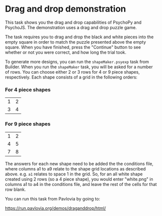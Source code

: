 # Drag and drop demonstration

This task shows you the drag and drop capabilities of PsychoPy and PsychoJS. The demonstration uses a drag and drop puzzle game. 

The task requires you to drag and drop the black and white pieces into the empty square in order to match the puzzle presented above the empty square. When you have finished, press the "Continue" button to see whether or not you were correct, and how long the trial took.

To generate more designs, you can run the `shapeMaker.psyexp` task from Builder. When you run the `shapeMaker` task, you will be asked for a number of rows. You can choose either 2 or 3 rows for 4 or 9 piece shapes, respectively. Each shape consists of a grid in the following orders:

### For 4 piece shapes
| | |
|:---:|:---:|
| 1 | 2 |
| 3 | 4 |

### For 9 piece shapes
| | |
|:---:|:---:|
| 1 | 2 | 3 |
| 4 | 5 | 6 |
| 7 | 8 | 9 |

The answers for each new shape need to be added the the conditions file, where columns
a1 to a9 relate to the shape grid locations as described above. e.g. `a1` relates to space 1
in the grid. So, for an all white shape created using 2 rows (so a 4 piece shape), 
you would enter "white.png" in columns a1 to a4 in the conditions file, 
and leave the rest of the cells for that row blank.

You can run this task from Pavlovia by going to:

https://run.pavlovia.org/demos/draganddrop/html/